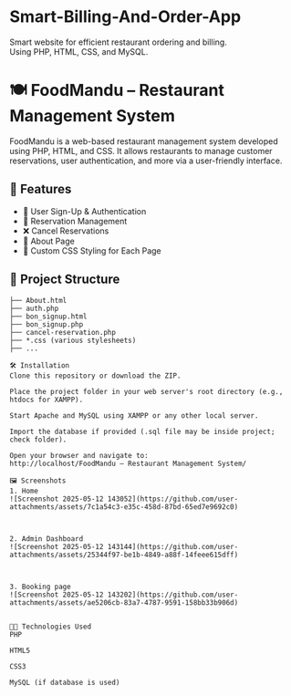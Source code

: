 # Smart-Billing-And-Order-App
Smart website for efficient restaurant ordering and billing.
<br>
Using PHP, HTML, CSS, and MySQL.

# 🍽️ FoodMandu – Restaurant Management System

FoodMandu is a web-based restaurant management system developed using PHP, HTML, and CSS. It allows restaurants to manage customer reservations, user authentication, and more via a user-friendly interface.

## 🌟 Features

- 🔐 User Sign-Up & Authentication
- 📅 Reservation Management
- ❌ Cancel Reservations
- 📄 About Page
- 🎨 Custom CSS Styling for Each Page

## 📁 Project Structure

```plaintext
├── About.html
├── auth.php
├── bon_signup.html
├── bon_signup.php
├── cancel-reservation.php
├── *.css (various stylesheets)
├── ...

🛠️ Installation
Clone this repository or download the ZIP.

Place the project folder in your web server's root directory (e.g., htdocs for XAMPP).

Start Apache and MySQL using XAMPP or any other local server.

Import the database if provided (.sql file may be inside project; check folder).

Open your browser and navigate to:
http://localhost/FoodMandu – Restaurant Management System/

🖼️ Screenshots
1. Home
![Screenshot 2025-05-12 143052](https://github.com/user-attachments/assets/7c1a54c3-e35c-458d-87bd-65ed7e9692c0)



2. Admin Dashboard
![Screenshot 2025-05-12 143144](https://github.com/user-attachments/assets/25344f97-be1b-4849-a88f-14feee615dff)



3. Booking page
![Screenshot 2025-05-12 143202](https://github.com/user-attachments/assets/ae5206cb-83a7-4787-9591-158bb33b906d)


🧑‍💻 Technologies Used
PHP

HTML5

CSS3

MySQL (if database is used)




